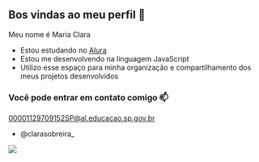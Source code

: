 ## Bos vindas ao meu perfil 💋

Meu nome é Maria Clara 

- Estou estudando no  [Alura](https://www.alura.com.br)
- Estou me desenvolvendo na linguagem JavaScript
- Utilizo esse espaço para minha organização e compartilhamento dos meus projetos desenvolvidos

### Você pode entrar em contato comigo 📫

00001129709152SP@al.educacao.sp.gov.br

- @clarasobreira_

![](https://media1.tenor.com/m/JtkS6nn5CS8AAAAC/beomghou-i.gif)
